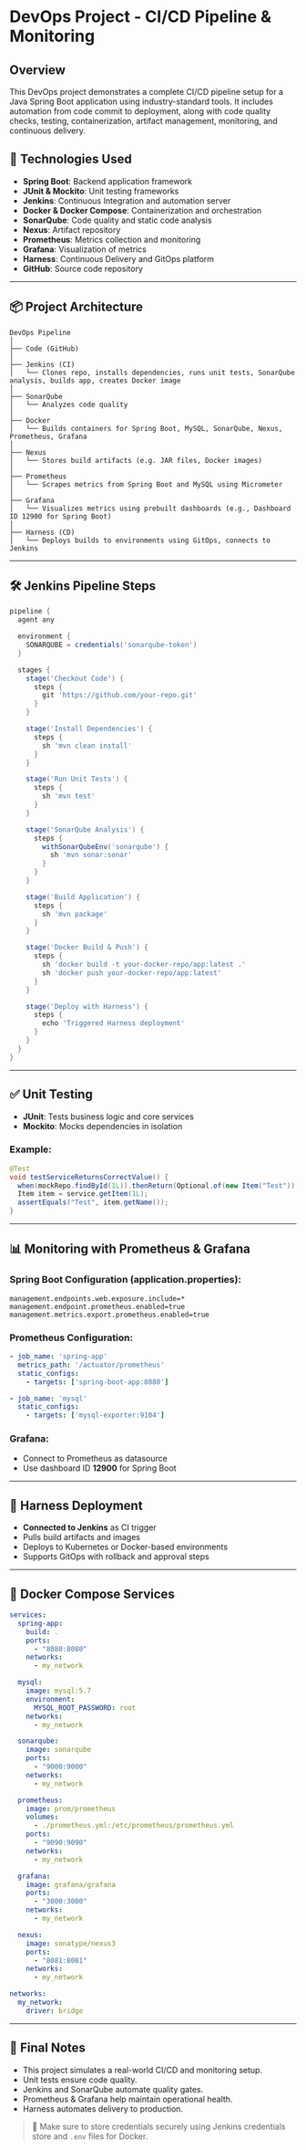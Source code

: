 # DevOps Project - CI/CD Pipeline & Monitoring

## Overview
This DevOps project demonstrates a complete CI/CD pipeline setup for a Java Spring Boot application using industry-standard tools. It includes automation from code commit to deployment, along with code quality checks, testing, containerization, artifact management, monitoring, and continuous delivery.

## 🔧 Technologies Used

- **Spring Boot**: Backend application framework
- **JUnit & Mockito**: Unit testing frameworks
- **Jenkins**: Continuous Integration and automation server
- **Docker & Docker Compose**: Containerization and orchestration
- **SonarQube**: Code quality and static code analysis
- **Nexus**: Artifact repository
- **Prometheus**: Metrics collection and monitoring
- **Grafana**: Visualization of metrics
- **Harness**: Continuous Delivery and GitOps platform
- **GitHub**: Source code repository

---

## 📦 Project Architecture

```
DevOps Pipeline
│
├── Code (GitHub)
│
├── Jenkins (CI)
│   └── Clones repo, installs dependencies, runs unit tests, SonarQube analysis, builds app, creates Docker image
│
├── SonarQube
│   └── Analyzes code quality
│
├── Docker
│   └── Builds containers for Spring Boot, MySQL, SonarQube, Nexus, Prometheus, Grafana
│
├── Nexus
│   └── Stores build artifacts (e.g. JAR files, Docker images)
│
├── Prometheus
│   └── Scrapes metrics from Spring Boot and MySQL using Micrometer
│
├── Grafana
│   └── Visualizes metrics using prebuilt dashboards (e.g., Dashboard ID 12900 for Spring Boot)
│
├── Harness (CD)
│   └── Deploys builds to environments using GitOps, connects to Jenkins
```

---

## 🛠️ Jenkins Pipeline Steps

```groovy
pipeline {
  agent any

  environment {
    SONARQUBE = credentials('sonarqube-token')
  }

  stages {
    stage('Checkout Code') {
      steps {
        git 'https://github.com/your-repo.git'
      }
    }

    stage('Install Dependencies') {
      steps {
        sh 'mvn clean install'
      }
    }

    stage('Run Unit Tests') {
      steps {
        sh 'mvn test'
      }
    }

    stage('SonarQube Analysis') {
      steps {
        withSonarQubeEnv('sonarqube') {
          sh 'mvn sonar:sonar'
        }
      }
    }

    stage('Build Application') {
      steps {
        sh 'mvn package'
      }
    }

    stage('Docker Build & Push') {
      steps {
        sh 'docker build -t your-docker-repo/app:latest .'
        sh 'docker push your-docker-repo/app:latest'
      }
    }

    stage('Deploy with Harness') {
      steps {
        echo 'Triggered Harness deployment'
      }
    }
  }
}
```

---

## ✅ Unit Testing
- **JUnit**: Tests business logic and core services
- **Mockito**: Mocks dependencies in isolation

### Example:
```java
@Test
void testServiceReturnsCorrectValue() {
  when(mockRepo.findById(1L)).thenReturn(Optional.of(new Item("Test")));
  Item item = service.getItem(1L);
  assertEquals("Test", item.getName());
}
```

---

## 📊 Monitoring with Prometheus & Grafana

### Spring Boot Configuration (application.properties):
```properties
management.endpoints.web.exposure.include=*
management.endpoint.prometheus.enabled=true
management.metrics.export.prometheus.enabled=true
```

### Prometheus Configuration:
```yaml
- job_name: 'spring-app'
  metrics_path: '/actuator/prometheus'
  static_configs:
    - targets: ['spring-boot-app:8080']

- job_name: 'mysql'
  static_configs:
    - targets: ['mysql-exporter:9104']
```

### Grafana:
- Connect to Prometheus as datasource
- Use dashboard ID **12900** for Spring Boot

---

## 🚀 Harness Deployment
- **Connected to Jenkins** as CI trigger
- Pulls build artifacts and images
- Deploys to Kubernetes or Docker-based environments
- Supports GitOps with rollback and approval steps

---

## 🔁 Docker Compose Services
```yaml
services:
  spring-app:
    build: .
    ports:
      - "8080:8080"
    networks:
      - my_network

  mysql:
    image: mysql:5.7
    environment:
      MYSQL_ROOT_PASSWORD: root
    networks:
      - my_network

  sonarqube:
    image: sonarqube
    ports:
      - "9000:9000"
    networks:
      - my_network

  prometheus:
    image: prom/prometheus
    volumes:
      - ./prometheus.yml:/etc/prometheus/prometheus.yml
    ports:
      - "9090:9090"
    networks:
      - my_network

  grafana:
    image: grafana/grafana
    ports:
      - "3000:3000"
    networks:
      - my_network

  nexus:
    image: sonatype/nexus3
    ports:
      - "8081:8081"
    networks:
      - my_network

networks:
  my_network:
    driver: bridge
```

---

## 📌 Final Notes
- This project simulates a real-world CI/CD and monitoring setup.
- Unit tests ensure code quality.
- Jenkins and SonarQube automate quality gates.
- Prometheus & Grafana help maintain operational health.
- Harness automates delivery to production.

> 🔐 Make sure to store credentials securely using Jenkins credentials store and `.env` files for Docker.

